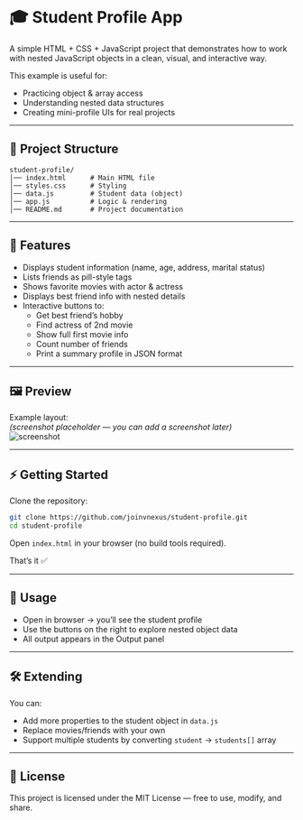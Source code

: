 # 🎓 Student Profile App

A simple HTML + CSS + JavaScript project that demonstrates how to work with nested JavaScript objects in a clean, visual, and interactive way.

This example is useful for:

- Practicing object & array access
- Understanding nested data structures
- Creating mini-profile UIs for real projects

---

## 📂 Project Structure

```
student-profile/
│── index.html      # Main HTML file
│── styles.css      # Styling
│── data.js         # Student data (object)
│── app.js          # Logic & rendering
│── README.md       # Project documentation
```

---

## 🚀 Features

- Displays student information (name, age, address, marital status)
- Lists friends as pill-style tags
- Shows favorite movies with actor & actress
- Displays best friend info with nested details
- Interactive buttons to:
  - Get best friend’s hobby
  - Find actress of 2nd movie
  - Show full first movie info
  - Count number of friends
  - Print a summary profile in JSON format

---

## 🖼️ Preview

Example layout:  
*(screenshot placeholder — you can add a screenshot later)*  
![screenshot](screenshot.png)

---

## ⚡ Getting Started

Clone the repository:

```bash
git clone https://github.com/joinvnexus/student-profile.git
cd student-profile
```

Open `index.html` in your browser (no build tools required).

That’s it ✅

---

## 📖 Usage

- Open in browser → you’ll see the student profile
- Use the buttons on the right to explore nested object data
- All output appears in the Output panel

---

## 🛠️ Extending

You can:

- Add more properties to the student object in `data.js`
- Replace movies/friends with your own
- Support multiple students by converting `student` → `students[]` array

---

## 📜 License

This project is licensed under the MIT License — free to use, modify, and share.
